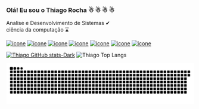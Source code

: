 ### Olá! Eu sou o Thiago Rocha ☃ ☃ ☃ ☃
Analise e Desenvolvimento de Sistemas ✔ <br>
ciência da computação ⌛

[![icone](https://img.shields.io/badge/PostgreSQL-316192?style=for-the-badge&logo=postgresql&logoColor=white)](#)
[![icone](https://img.shields.io/badge/Google_Cloud-4285F4?style=for-the-badge&logo=google-cloud&logoColor=white)]()
[![icone](https://img.shields.io/badge/Python-14354C?style=for-the-badge&logo=python&logoColor=white)]()
[![icone](https://img.shields.io/badge/JavaScript-F7DF1E?style=for-the-badge&logo=javascript&logoColor=black)]()
[![icone](https://img.shields.io/badge/HTML5-E34F26?style=for-the-badge&logo=html5&logoColor=white)]()
[![icone](https://img.shields.io/badge/CSS3-1572B6?style=for-the-badge&logo=css3&logoColor=white)]()
[![icone](https://img.shields.io/badge/Node.js-43853D?style=for-the-badge&logo=node.js&logoColor=white
)]()

[![Thiago GitHub stats-Dark](https://github-readme-stats.vercel.app/api?username=thiago-rocha-aquino&show_icons=true&theme=dark#gh-dark-mode-only)](https://github.com/thiago-rocha-aquino/github-readme-stats#gh-dark-mode-only)
![Thiago Top Langs](https://github-readme-stats.vercel.app/api/top-langs/?username=thiago-rocha-aquino&layout=compact)

<picture align="center">
  <source media="(prefers-color-scheme: dark)" srcset="https://raw.githubusercontent.com/thiago-rocha-aquino/thiago-rocha-aquino/output/github-contribution-grid-snake-dark.svg">
  <source media="(prefers-color-scheme: light)" srcset="https://raw.githubusercontent.com/thiago-rocha-aquino/thiago-rocha-aquino/output/github-contribution-grid-snake-dark.svg">
  <img align="center" alt="github contribution grid snake animation" src="https://raw.githubusercontent.com/thiago-rocha-aquino/thiago-rocha-aquino/output/github-contribution-grid-snake.svg">
</picture>
